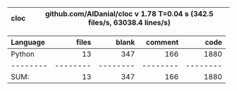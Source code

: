 cloc|github.com/AlDanial/cloc v 1.78  T=0.04 s (342.5 files/s, 63038.4 lines/s)
--- | ---

Language|files|blank|comment|code
:-------|-------:|-------:|-------:|-------:
Python|13|347|166|1880
--------|--------|--------|--------|--------
SUM:|13|347|166|1880
